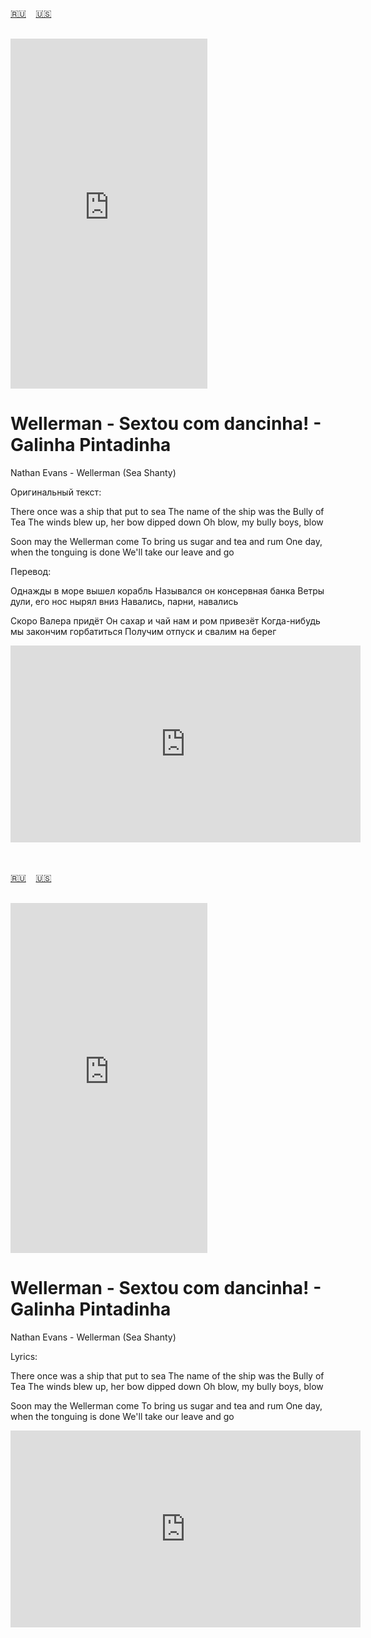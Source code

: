 <span id="ru"><a href='#ru'>🇷🇺</a> &nbsp;&nbsp;&nbsp;<a href='#en'>🇺🇸</a> &nbsp;&nbsp;&nbsp;</span><br><br>
<iframe width="315" height="560" src="https://www.youtube.com/embed/k6oxkjbhWQg" frameborder="0" allow="accelerometer; autoplay; clipboard-write; encrypted-media; gyroscope; picture-in-picture; web-share"allowfullscreen></iframe>

# Wellerman - Sextou com dancinha! - Galinha Pintadinha

Nathan Evans - Wellerman (Sea Shanty)

Оригинальный текст:

There once was a ship that put to sea
The name of the ship was the Bully of Tea
The winds blew up, her bow dipped down
Oh blow, my bully boys, blow

Soon may the Wellerman come
To bring us sugar and tea and rum
One day, when the tonguing is done
We'll take our leave and go

Перевод:

Однажды в море вышел корабль
Назывался он консервная банка
Ветры дули, его нос нырял вниз
Навались, парни, навались

Скоро Валера придёт
Он сахар и чай нам и ром привезёт
Когда-нибудь мы закончим горбатиться
Получим отпуск и свалим на берег


<iframe width="560" height="315" src="https://www.youtube.com/embed/hKkqjE8vPqU" title="YouTube video player" frameborder="0" allow="accelerometer; autoplay; clipboard-write; encrypted-media; gyroscope; picture-in-picture; web-share" referrerpolicy="strict-origin-when-cross-origin" allowfullscreen></iframe>

<br><br>
<span id="en"><a href='#ru'>🇷🇺</a> &nbsp;&nbsp;&nbsp;<a href='#en'>🇺🇸</a> &nbsp;&nbsp;&nbsp;</span><br><br>
<iframe width="315" height="560" src="https://www.youtube.com/embed/k4FOT4WDsyk" frameborder="0" allow="accelerometer; autoplay; clipboard-write; encrypted-media; gyroscope; picture-in-picture; web-share"allowfullscreen></iframe>

# Wellerman - Sextou com dancinha! - Galinha Pintadinha

Nathan Evans - Wellerman (Sea Shanty)

Lyrics:

There once was a ship that put to sea
The name of the ship was the Bully of Tea
The winds blew up, her bow dipped down
Oh blow, my bully boys, blow

Soon may the Wellerman come
To bring us sugar and tea and rum
One day, when the tonguing is done
We'll take our leave and go

<iframe width="560" height="315" src="https://www.youtube.com/embed/hKkqjE8vPqU" title="YouTube video player" frameborder="0" allow="accelerometer; autoplay; clipboard-write; encrypted-media; gyroscope; picture-in-picture; web-share" referrerpolicy="strict-origin-when-cross-origin" allowfullscreen></iframe>
<br><br>
